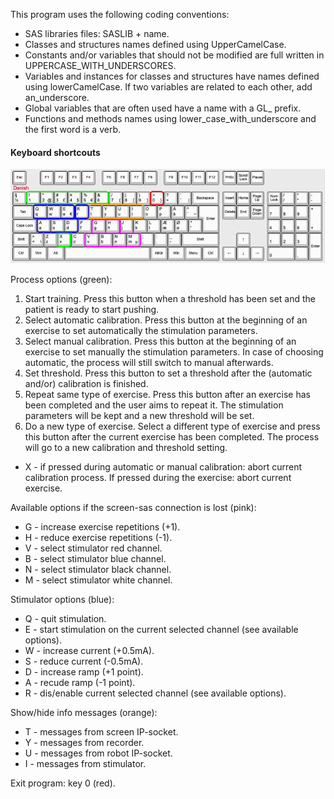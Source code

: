 This program uses the following coding conventions:

* SAS libraries files: SASLIB + name.
* Classes and structures names defined using UpperCamelCase.
* Constants and/or variables that should not be modified are full written in UPPERCASE_WITH_UNDERSCORES.
* Variables and instances for classes and structures have names defined using lowerCamelCase. If two variables are related to each other, add an_underscore.
* Global variables that are often used have a name with a GL_ prefix.
* Functions and methods names using lower_case_with_underscore and the first word is a verb.


#### Keyboard shortcouts #### 

![](../others/keyboard_hmi.png)

Process options (green):

1. Start training. Press this button when a threshold has been set and the patient is ready to start pushing.
2. Select automatic calibration. Press this button at the beginning of an exercise to set automatically the stimulation parameters.
3. Select manual calibration. Press this button at the beginning of an exercise to set manually the stimulation parameters. In case of choosing automatic, the process will still switch to manual afterwards.
4. Set threshold. Press this button to set a threshold after the (automatic and/or) calibration is finished.
5. Repeat same type of exercise. Press this button after an exercise has been completed and the user aims to repeat it. The stimulation parameters will be kept and a new threshold will be set.
6. Do a new type of exercise. Select a different type of exercise and press this button after the current exercise has been completed. The process will go to a new calibration and threshold setting.

* X - if pressed during automatic or manual calibration: abort current calibration process. If pressed during the exercise: abort current exercise.



Available options if the screen-sas connection is lost (pink):

* G - increase exercise repetitions (+1).
* H - reduce exercise repetitions (-1).
* V - select stimulator red channel.
* B - select stimulator blue channel.
* N - select stimulator black channel.
* M - select stimulator white channel.



Stimulator options (blue):

* Q - quit stimulation.
* E - start stimulation on the current selected channel (see available options).
* W - increase current (+0.5mA).
* S - reduce current (-0.5mA).
* D - increase ramp (+1 point).
* A - recude ramp (-1 point).
* R - dis/enable current selected channel (see available options).



Show/hide info messages (orange):
* T - messages from screen IP-socket.
* Y - messages from recorder.
* U - messages from robot IP-socket.
* I - messages from stimulator.



Exit program: key 0 (red).
